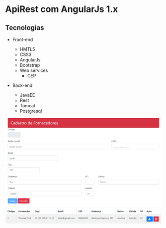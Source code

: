 # ApiRest com AngularJs 1.x

## Tecnologias

- Front-end
	- HMTL5
	- CSS3
	- AngularJs
	- Bootstrap
	- Web services 
		- CEP
		
- Back-end
	- JavaEE
	- Rest 
	- Tomcat
	- Postgresql



![index](https://github.com/thomaserick/java_studies/blob/master/projetos/apirest/img/index.png)

	
 

